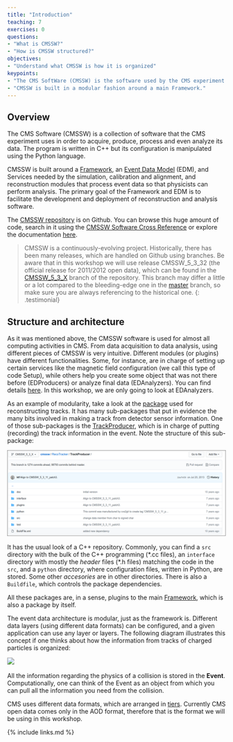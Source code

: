 ```yaml
---
title: "Introduction"
teaching: 7
exercises: 0
questions:
- "What is CMSSW?"
- "How is CMSSW structured?"
objectives:
- "Understand what CMSSW is how it is organized"
keypoints:
- "The CMS SoftWare (CMSSW) is the software used by the CMS experiment for acquiring, producing, processing and analyzing its data."
- "CMSSW is built in a modular fashion around a main Framework."
---
```


## Overview

The CMS Software (CMSSW) is a collection of software that the CMS experiment uses in order to acquire, produce, process and even analyze its data.  The program is written in C++ but its configuration is manipulated using the Python language.  

CMSSW is built around a [Framework](https://github.com/cms-sw/cmssw/tree/CMSSW_5_3_X/FWCore), an [Event Data Model](https://twiki.cern.ch/twiki/bin/view/CMSPublic/WorkBookCMSSWFramework#InTro) (EDM), and Services needed by the simulation, calibration and alignment, and reconstruction modules that process event data so that physicists can perform analysis. The primary goal of the Framework and EDM is to facilitate the development and deployment of reconstruction and analysis software.

The [CMSSW repository](https://github.com/cms-sw/cmssw) is on Github. You can browse this huge amount of code, search in it using the [CMSSW Software Cross Reference](https://cmssdt.cern.ch/lxr/) or explore the documentation [here](http://cms-sw.github.io/).

> CMSSW is a continuously-evolving project.  Historically, there has been many releases, which are handled on Github using branches.  Be aware that in this workshop we will use release CMSSW_5_3_32 (the official release for 2011/2012 open data), which can be found in the [CMSSW_5_3_X](https://github.com/cms-sw/cmssw/tree/CMSSW_5_3_X) branch of the repository.  This branch may differ a little or a lot compared to the bleeding-edge one in the [master](https://github.com/cms-sw/cmssw/tree/master) branch, so make sure you are always referencing to the historical one.
{: .testimonial}

## Structure and architecture

As it was mentioned above, the CMSSW software is used for almost all computing activities in CMS.  From data acquisition to data analysis, using different pieces of CMSSW is very intuitive.  Different modules (or plugins) have different functionalities. Some, for instance, are in charge of setting up certain services like the magnetic field configuration (we call this type of code Setup), while others help you create some object that was not there before (EDProducers) or analyze final data (EDAnalyzers).  You can find details [here](https://twiki.cern.ch/twiki/bin/view/CMSPublic/WorkBookCMSSWFramework#InTro).  In this workshop, we are only going to look at EDAnalyzers.

As an example of modularity, take a look at the [package](https://github.com/cms-sw/cmssw/tree/CMSSW_5_3_X/RecoTracker) used for reconstructing tracks.  It has many sub-packages that put in evidence the many bits involved in making a track from detector sensor information.  One of those sub-packages is the [TrackProducer](https://github.com/cms-sw/cmssw/tree/CMSSW_5_3_X/RecoTracker/TrackProducer), which is in charge of putting (recording) the track information in the event.  Note the structure of this sub-package:

![](../fig/trackerproducer.png)

It has the usual look of a C++ repository.  Commonly, you can find a `src` directory with the  bulk of the C++ programming (\*.cc files), an `interface` directory with mostly the *header* files (\*.h files) matching the code in the `src`, and a `python` directory, where configuration files, written in Python, are stored.  Some other *accesories* are in other directories.  There is also a `Buildfile`, which controls the package dependencies.

All these packages are, in a sense, plugins to the main [Framework](https://github.com/cms-sw/cmssw/tree/CMSSW_5_3_X/FWCore), which is also a package by itself.

The event data architecture is modular, just as the framework is. Different data layers (using different data formats) can be configured, and a given application can use any layer or layers. The following diagram illustrates this concept if one thinks about how the information from tracks of charged particles is organized:

![](https://twiki.cern.ch/twiki/pub/CMSPublic/WorkBookCMSSWFramework/modular_event_products.gif)

All the information regarding the physics of a collision is stored in the **Event**.  Computationally, one can think of the Event as an object from which you can pull all the information you need from the collision.  

CMS uses different data formats, which are arranged in [tiers](https://twiki.cern.ch/twiki/bin/view/CMSPublic/WorkBookDataFormats#EvenT).  Currently CMS open data comes only in the AOD format, therefore that is the format we will be using in this workshop.




{% include links.md %}
